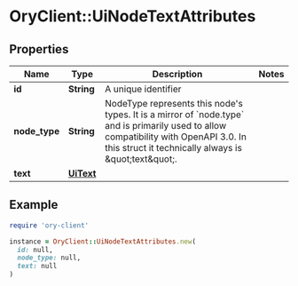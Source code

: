 # OryClient::UiNodeTextAttributes

## Properties

| Name | Type | Description | Notes |
| ---- | ---- | ----------- | ----- |
| **id** | **String** | A unique identifier |  |
| **node_type** | **String** | NodeType represents this node&#39;s types. It is a mirror of &#x60;node.type&#x60; and is primarily used to allow compatibility with OpenAPI 3.0.  In this struct it technically always is \&quot;text\&quot;. |  |
| **text** | [**UiText**](UiText.md) |  |  |

## Example

```ruby
require 'ory-client'

instance = OryClient::UiNodeTextAttributes.new(
  id: null,
  node_type: null,
  text: null
)
```

